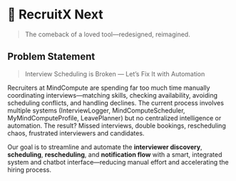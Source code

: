 # 🧩 RecruitX Next

> The comeback of a loved tool—redesigned, reimagined.

## Problem Statement

> Interview Scheduling is Broken — Let’s Fix It with Automation

Recruiters at MindCompute are spending far too much time manually coordinating interviews—matching skills, checking
availability, avoiding scheduling conflicts, and handling declines. The current process involves multiple systems
(InterviewLogger, MindComputeScheduler, MyMindComputeProfile, LeavePlanner) but no centralized intelligence or automation. The result? Missed
interviews, double bookings, rescheduling chaos, frustrated interviewers and candidates.

Our goal is to streamline and automate the **interviewer discovery**, **scheduling**, **rescheduling**, and
**notification flow** with a smart, integrated system and chatbot interface—reducing manual effort and accelerating
the hiring process.
